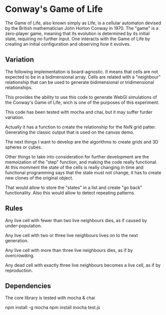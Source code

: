 Conway's Game of Life
=====================

The Game of Life, also known simply as Life, is a cellular automaton devised by the British mathematician John Horton Conway in 1970.
The "game" is a zero-player game, meaning that its evolution is determined by its initial state, requiring no further input. One interacts with the Game of Life by creating an initial configuration and observing how it evolves.

Variation
-----

The following implementation is board-agnostic. It means that cells are not expected to be in a bidimensional array. 
Cells are related with a "neighbour" relationship that can be used to generate bidimensional or tridimensional relationships.

This provides the ability to use this code to generate WebGl simulations of the Conway's Game of Life, wich is one of the purposes of this experiment.

This code has been tested with mocha and chai, but it may suffer furder variation.

Actually it has a function to create the relationship for the NxN grid patter. Generating the classic output that is used on the canvas demo.

The next things I want to develop are the algorithms to create grids and 3D spheres or cubes.

Other things to take into consideration for further development are the memoization of the "step" function, and making the code really functional. At this momment the state of the cells is really changing in time and functional  programming says that the state must not change, it has to create new clones of the original object.

That would allow to store the "states"  in a list and create "go back" functionality. Also this would allow to detect repeating patterns.


Rules
-----

Any live cell with fewer than two live neighbours dies, as if caused by under-population.

Any live cell with two or three live neighbours lives on to the next generation.

Any live cell with more than three live neighbours dies, as if by overcrowding.

Any dead cell with exactly three live neighbours becomes a live cell, as if by reproduction.



Dependencies
------------

The core library is tested with mocha & chai

  npm install -g mocha
  npm install
  mocha test.js